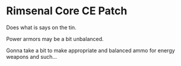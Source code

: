 # Rimsenal Core CE Patch

Does what is says on the tin.

Power armors may be a bit unbalanced.

Gonna take a bit to make appropriate and balanced ammo for energy weapons and such...

